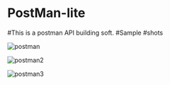# PostMan-lite
#This is a postman API building soft.
#Sample #shots


![postman](https://user-images.githubusercontent.com/80634110/135748778-bc2db3ad-9bbf-4498-97b2-dd18029f72f4.PNG)


![postman2](https://user-images.githubusercontent.com/80634110/135748825-95a9152b-4b8b-4521-befa-ae4ec660f4c1.PNG)


![postman3](https://user-images.githubusercontent.com/80634110/135748834-08e9157b-fb4a-4d22-b625-e694fc4bf033.PNG)
